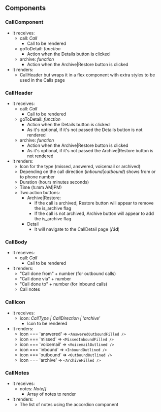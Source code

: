 ## Components

### CallComponent

-   It receives:
    -   call: _Call_
        -   Call to be rendered
    -   goToDetail: _function_
        -   Action when the Details button is clicked
    -   archive: _function_
        -   Action when the Archive|Restore button is clicked
-   It renders:
    -   CallHeader but wraps it in a flex component with extra styles to be used in the Calls page

### CallHeader

-   It receives:
    -   call: _Call_
        -   Call to be rendered
    -   goToDetail: _function_
        -   Action when the Details button is clicked
        -   As it's optional, if it's not passed the Details button is not rendered
    -   archive: _function_
        -   Action when the Archive|Restore button is clicked
        -   As it's optional, if it's not passed the Archive|Restore button is not rendered
-   It renders:
    -   Icon for the type (missed, answered, voicemail or archived)
    -   Depending on the call direction (_inbound_|_outbound_) shows from or to phone number
    -   Duration (hours minutes seconds)
    -   Time (h:mm AM|PM)
    -   Two action buttons:
        -   Archive|Restore:
            -   If the call is archived, Restore button will appear to remove the is_archive flag
            -   If the call is not archived, Archive button will appear to add the is_archive flag
        -   Detail
            -   It will navigate to the CallDetail page (**/:id**)

### CallBody

-   It receives:
    -   call: _Call_
        -   Call to be rendered
-   It renders:
    -   "Call done from" + number (for outbound calls)
    -   "Call done via" + number
    -   "Call done to" + number (for inbound calls)
    -   Call notes

### CallIcon

-   It receives:
    -   icon: _CallType | CallDirection | 'archive'_
        -   Icon to be rendered
-   It renders:
    -   icon === 'answered' => `<AnsweredOutboundFilled />`
    -   icon === 'missed' => `<MissedInboundFilled />`
    -   icon === 'voicemail' => `<VoicemailOutlined />`
    -   icon === 'inbound' => `<InboundOutlined />`
    -   icon === 'outbound' => `<OutboundOutlined />`
    -   icon === 'archive' => `<ArchiveFilled />`

### CallNotes

-   It receives:
    -   notes: _Note[]_
        -   Array of notes to render
-   It renders:
    -   The list of notes using the accordion component
